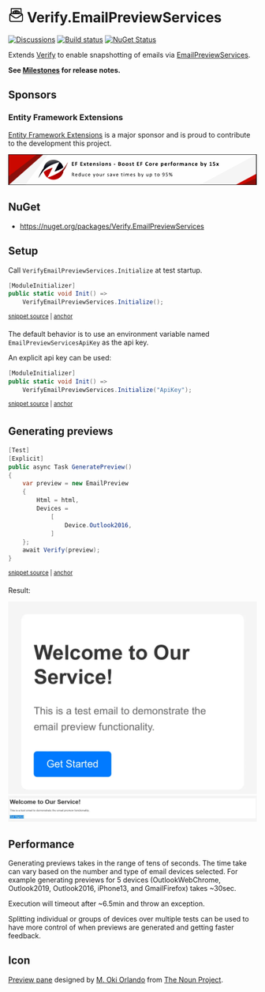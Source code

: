 # <img src="/src/icon.png" height="30px"> Verify.EmailPreviewServices

[![Discussions](https://img.shields.io/badge/Verify-Discussions-yellow?svg=true&label=)](https://github.com/orgs/VerifyTests/discussions)
[![Build status](https://ci.appveyor.com/api/projects/status/nwvywmfs2xb4tpsd?svg=true)](https://ci.appveyor.com/project/SimonCropp/Verify-Ulid)
[![NuGet Status](https://img.shields.io/nuget/v/Verify.EmailPreviewServices.svg)](https://www.nuget.org/packages/Verify.EmailPreviewServices/)

Extends [Verify](https://github.com/VerifyTests/Verify) to enable snapshotting of emails via [EmailPreviewServices](https://emailpreviewservices.com).<!-- singleLineInclude: intro. path: /docs/intro.include.md -->

**See [Milestones](../../milestones?state=closed) for release notes.**


## Sponsors


### Entity Framework Extensions<!-- include: zzz. path: /docs/zzz.include.md -->

[Entity Framework Extensions](https://entityframework-extensions.net/?utm_source=simoncropp&utm_medium=Verify.EmailPreviewServices) is a major sponsor and is proud to contribute to the development this project.

[![Entity Framework Extensions](https://raw.githubusercontent.com/VerifyTests/Verify.EmailPreviewServices/refs/heads/main/docs/zzz.png)](https://entityframework-extensions.net/?utm_source=simoncropp&utm_medium=Verify.EmailPreviewServices)<!-- endInclude -->


## NuGet

 * https://nuget.org/packages/Verify.EmailPreviewServices


## Setup

Call `VerifyEmailPreviewServices.Initialize` at test startup.

<!-- snippet: Initialize -->
<a id='snippet-Initialize'></a>
```cs
[ModuleInitializer]
public static void Init() =>
    VerifyEmailPreviewServices.Initialize();
```
<sup><a href='/src/Tests/ModuleInitializer.cs#L3-L9' title='Snippet source file'>snippet source</a> | <a href='#snippet-Initialize' title='Start of snippet'>anchor</a></sup>
<!-- endSnippet -->

The default behavior is to use an environment variable named `EmailPreviewServicesApiKey` as the api key.

An explicit api key can be used:

<!-- snippet: InitializeWithKey -->
<a id='snippet-InitializeWithKey'></a>
```cs
[ModuleInitializer]
public static void Init() =>
    VerifyEmailPreviewServices.Initialize("ApiKey");
```
<sup><a href='/src/Tests/ModuleInitializer.cs#L12-L18' title='Snippet source file'>snippet source</a> | <a href='#snippet-InitializeWithKey' title='Start of snippet'>anchor</a></sup>
<!-- endSnippet -->


## Generating previews

<!-- snippet: sample -->
<a id='snippet-sample'></a>
```cs
[Test]
[Explicit]
public async Task GeneratePreview()
{
    var preview = new EmailPreview
    {
        Html = html,
        Devices =
            [
                Device.Outlook2016,
            ]
    };
    await Verify(preview);
}
```
<sup><a href='/src/Tests/Samples.cs#L78-L95' title='Snippet source file'>snippet source</a> | <a href='#snippet-sample' title='Start of snippet'>anchor</a></sup>
<!-- endSnippet -->

Result:

<img src="/src/Tests/Samples.GeneratePreview%23iPhone13.verified.webp">

<img src="/src/Tests/Samples.GeneratePreview%23Outlook2019.verified.webp">


## Performance

Generating previews takes in the range of tens of seconds. The time take can vary based on the number and type of email devices selected. For example generating previews for 5 devices (OutlookWebChrome, Outlook2019, Outlook2016, iPhone13, and GmailFirefox) takes ~30sec.

Execution will timeout after ~6.5min and throw an exception.

Splitting individual or groups of devices over multiple tests can be used to have more control of when previews are generated and getting faster feedback.


## Icon

[Preview pane](https://thenounproject.com/icon/preview-pane-5625474/) designed by [M. Oki Orlando](https://thenounproject.com/creator/orvipixel/) from [The Noun Project](https://thenounproject.com).


